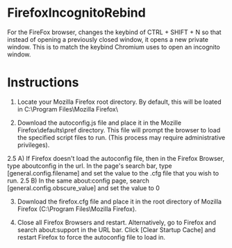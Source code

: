 # FirefoxIncognitoRebind
For the FireFox browser, changes the keybind of CTRL + SHIFT + N so that instead of opening a previously closed window, it opens a new private window.  This is to match the keybind Chromium uses to open an incognito window.

# Instructions

1) Locate your Mozilla Firefox root directory.  By default, this will be loated in C:\Program Files\Mozilla Firefox\

2) Download the autoconfig.js file and place it in the Mozille Firefox\defaults\pref directory.  This file will prompt the browser to load the specified script files to run.  (This process may require administrative privileges).

2.5 A)  If Firefox doesn't load the autoconfig file, then in the Firefox Browser, type aboutconfig in the url.  In the page's search bar, type [general.config.filename] and set the value to the .cfg file that you wish to run.
2.5 B)  In the same about:config page, search [general.config.obscure_value] and set the value to 0

3) Download the firefox.cfg file and place it in the root directory of Mozilla Firefox (C:\Program Files\Mozilla Firefox\).

4) Close all Firefox Browsers and restart.  Alternatively, go to Firefox and search about:support in the URL bar.  Click [Clear Startup Cache] and restart Firefox to force the autoconfig file to load in.
